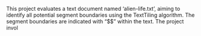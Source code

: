 This project evaluates a text document named ‘alien-life.txt’, aiming to identify all potential segment boundaries using the TextTiling algorithm. The segment boundaries are indicated with “$$” within the text. The project invol